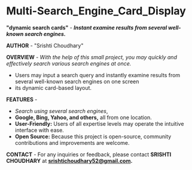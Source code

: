 # Multi-Search_Engine_Card_Display

<b>"dynamic search cards"</b> - <i><b>Instant examine results from several well-known search engines.</b></i>

<b>AUTHOR</b> - "Srishti Choudhary"

<b>OVERVIEW</b> - <i>With the help of this small project, you may quickly and effectively search various search engines at once.</i>
<ul>
          <li>Users may input a search query and instantly examine results from several well-known search engines on one screen</li>
          <li> its dynamic card-based layout.</li>
</ul>
          

<b>FEATURES</b> -<ul>
          <li><i>Search using several search engines</i>, </li>
          <li><b>Google, Bing, Yahoo, and others,</b> all from one location.</li>
          <li><b>User-Friendly:</b> Users of all expertise levels may operate the intuitive interface with ease.</li>
          <li><b>Open Source:</b> Because this project is open-source, community contributions and improvements are welcome.</li>
          </ul>

<b>CONTACT</b> - For any inquiries or feedback, please contact <b>SRISHTI CHOUDHARY</b> at <b>srishtichoudhary52@gmail.com.</b>
